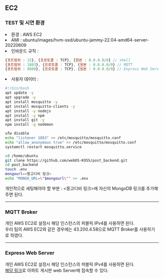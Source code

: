 ## EC2
### TEST 및 시연 환경
<li>환경 : AWS EC2</li>
<li>AMI : ubuntu/images/hvm-ssd/ubuntu-jammy-22.04-amd64-server-20220609</li>
<li>인바운드 규칙 : </li>

```javascript
{포트범위 : 22}, {프로토콜 : TCP}, {원본 : 0.0.0.0/0} // shell
{포트범위 : 1883}, {프로토콜 : TCP}, {원본 : 0.0.0.0/0} // MQTT
{포트범위 : 8080}, {프로토콜 : TCP}, {원본 : 0.0.0.0/0} // Express Web Server
```
<li>사용자 데이터 : </li>

```bash
#!/bin/bash
apt update -y
apt upgrade -y
apt install mosquitto -y
apt install mosquitto-clients -y
apt install -y nodejs
apt install -y npm
apt install git -y
npm install -g nodemon

ufw disable
echo "listener 1883" >> /etc/mosquitto/mosquitto.conf
echo "allow_anonymous true" >> /etc/mosquitto/mosquitto.conf
systemctl restart mosquitto.service

cd /home/ubuntu
git clone https://github.com/webOS-KOSS/post_backend.git
cd post_backend
touch .env
mongourl=<몽고디비 링크>
echo "MONGO_URL=\"$mongourl\"" >> .env
```
개인적으로 세팅해야야 할 부분 : <몽고디비 링크>에 자신의 MongoDB 링크를 추가해주면 된다.

---
### MQTT Broker
개인 AWS EC2로 설정시 해당 인스턴스의 퍼블릭 IPv4를 사용하면 된다.<br/>
우리 팀의 AWS EC2와 같은 경우에는 43.200.4.58으로 MQTT Broker를 사용하기로 하였다.

---
### Express Web Server
개인 AWS EC2로 설정시 해당 인스턴스의 퍼블릭 IPv4를 사용하면 된다.<br/> 
[해당 링크](http://43.200.4.58:8080/)로 아파트 게시판 web Server에 접속할 수 있다.
